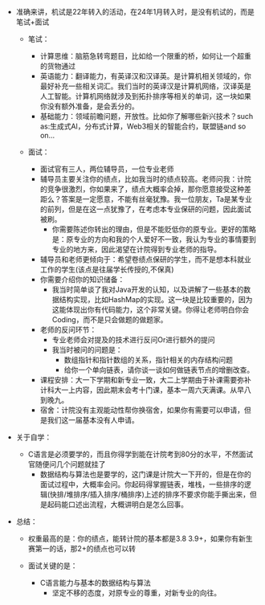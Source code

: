 - 准确来讲，机试是22年转入的活动，在24年1月转入时，是没有机试的，而是笔试+面试

  - 笔试：

    - 计算思维：脑筋急转弯题目，比如给一个限重的桥，如何让一个超重的货物通过
    - 英语能力：翻译能力，有英译汉和汉译英。是计算机相关领域的，你最好补充一些相关词汇。我们当时的英译汉是计算机网络，汉译英是人工智能。计算机网络就涉及到拓扑排序等相关的单词，这一块如果你没有额外准备，是会丢分的。
    - 基础能力：领域前瞻问题，开放性。比如你了解哪些新兴技术？such as:生成式AI，分布式计算，Web3相关的智能合约，联盟链and so on...

  - 面试：

    - 面试官有三人，两位辅导员，一位专业老师
    - 辅导员主要关注你的绩点，比如我当时的绩点较高。老师问我：计院的竞争很激烈，你如果来了，绩点大概率会掉，那你愿意接受这种差距么？答案是一定愿意，不能有丝毫犹豫。我一位朋友，Ta是某专业的前列，但是在这一点犹豫了，在考虑本专业保研的问题，因此面试被刷。
      - 你需要陈述你转出的理由，但是不能贬低你的原专业。更好的策略是：原专业的方向和我的个人爱好不一致，我认为专业的事情要到专业的地方来，因此渴望在计院得到专业老师的指导。
    - 辅导员和老师更倾向于：希望卷绩点保研的学生，而不是想本科就业工作的学生(该点是往届学长传授的,不保真)
    - 你需要介绍你的知识储备：
      - 我当时简单谈了我对Java开发的认知，以及讲解了一些基本的数据结构实现，比如HashMap的实现。这一块是比较重要的，因为这能体现出你有代码能力，这个非常关键。你得让老师明白你会Coding，而不是只会做题的做题家。
    - 老师的反问环节：
      - 专业老师会对提及的技术进行反问Or进行额外的提问
      - 我当时被问的问题是：
        - 数组指针和指针数组的关系，指针相关的内存结构问题
        - 给你一个单向链表，请你谈一谈如何做链表节点的增删改查。
    - 课程安排：大一下学期和新专业一致，大二上学期由于补课需要弥补计科大一上内容，因此期末会考十门课，基本一周六天满课。从早八到晚九。
    - 宿舍：计院没有主观能动性帮你换宿舍，如果你有需要可以申请，但是我们这一届基本没有人申请。
  
- 关于自学：
  
  - C语言是必须要学的，而且你得学到能在计院考到80分的水平，不然面试官随便问几个问题就挂了
    - 数据结构与算法也是要学的，这门课是计院大一下开的，但是在你的面试过程中，大概率会问。你起码得掌握链表，堆栈，一些排序的逻辑(快排/堆排序/插入排序/桶排序)上述的排序不要求你能手撕出来，但是起码能口述出流程，大概讲明白是怎么回事。
  
- 总结：
  
  - 权重最高的是：你的绩点，能转计院的基本都是3.8 3.9+，如果你有新生赛第一的话，那2+的绩点也可以转
  
  - 面试关键的是：
  
    - C语言能力与基本的数据结构与算法
      - 坚定不移的态度，对原专业的尊重，对新专业的向往。
  
    
